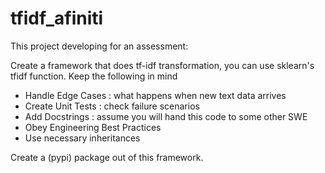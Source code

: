 # tfidf_afiniti
This project developing for an assessment:

Create a framework that does tf-idf transformation, you can use sklearn's tfidf function.
Keep the following in mind

* Handle Edge Cases : what happens when new text data arrives
* Create Unit Tests : check failure scenarios
* Add Docstrings : assume you will hand this code to some other SWE
* Obey Engineering Best Practices
* Use necessary inheritances

Create a (pypi) package out of this framework.
